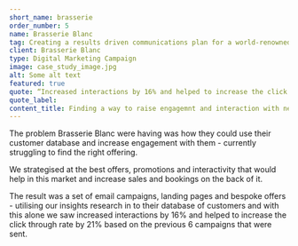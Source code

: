 ```yaml
---
short_name: brasserie
order_number: 5
name: Brasserie Blanc
tag: Creating a results driven communications plan for a world-renowned restaurant chain
client: Brasserie Blanc
type: Digital Marketing Campaign
image: case_study_image.jpg
alt: Some alt text
featured: true
quote: “Increased interactions by 16% and helped to increase the click through rate by 21% based on the previous 6 campaigns”
quote_label: 
content_title: Finding a way to raise engagemnt and interaction with new and long-term customers.
---
```

<p class="mb-4">The problem Brasserie Blanc were having was how they could use their customer database and increase engagement with them - currently struggling to find the right offering.</p>
<p class="mb-4">We strategised at the best offers, promotions and interactivity that would help in this market and increase sales and bookings on the back of it.</p>
<p>The result was a set of email campaigns, landing pages and bespoke offers - utilising our insights research in to their database of customers and with this alone we saw increased interactions by 16% and helped to increase the click through rate by 21% based on the previous 6 campaigns that were sent.</p>